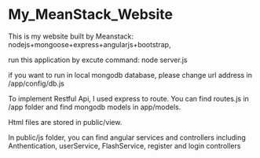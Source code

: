 # My_MeanStack_Website

This is my website built by Meanstack: nodejs+mongoose+express+angularjs+bootstrap,

run this application by excute command:     node server.js

if you want to run in local mongodb database, please change url address in /app/config/db.js

To implement Restful Api, I used express to route. You can find routes.js in /app folder and find mongodb models in app/models.

Html files are stored in public/view.

In public/js folder, you can find angular services and controllers including Anthentication, userService, FlashService, 
register and login controllers
